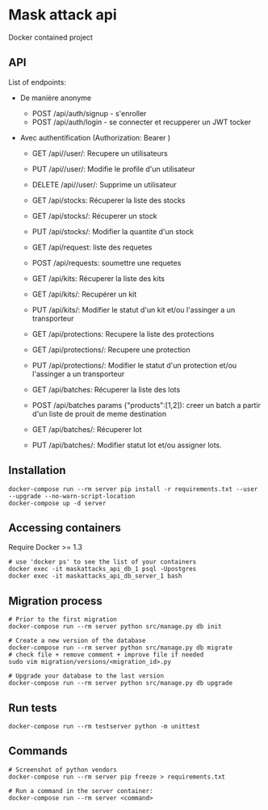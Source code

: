 # Mask attack api

Docker contained project

## API

List of endpoints:

- De manière anonyme
  - POST /api/auth/signup - s'enroller
  - POST /api/auth/login - se connecter et recupperer un JWT tocker


- Avec authentification (Authorization: Bearer <JWT token>)
    - GET /api//user/<id>: Recupere un utilisateurs
    - PUT /api//user/<id>:  Modifie le profile d'un utilisateur
    - DELETE /api//user/<id>: Supprime un utilisateur 
    
    - GET /api/stocks: Récuperer la liste des stocks
    - GET /api/stocks/<id>: Récuperer un stock
    - PUT /api/stocks/<id>:  Modifier la quantite d'un stock
    
    - GET /api/request: liste des requetes
    - POST /api/requests: soumettre une requetes
    
    - GET /api/kits: Récuperer la liste des kits
    - GET /api/kits/<id>: Recupérer un kit
    - PUT /api/kits/<id>:  Modifier le statut d'un kit et/ou l'assinger a un transporteur
    
    - GET /api/protections: Recupere la liste des protections
    - GET /api/protections/<id>: Recupere une protection
    - PUT /api/protections/<id>:  Modifier le statut d'un protection et/ou l'assinger a un transporteur
    
    - GET /api/batches: Récuperer la liste des lots
    - POST /api/batches  params {"products":[1,2]): creer un batch a partir d'un liste de prouit de meme destination
    - GET /api/batches/<id>:  Récuperer lot
    - PUT /api/batches/<id>:  Modifier statut lot et/ou assigner lots.
    

## Installation

```
docker-compose run --rm server pip install -r requirements.txt --user --upgrade --no-warn-script-location
docker-compose up -d server
```

## Accessing containers

Require Docker >= 1.3

```shell
# use 'docker ps' to see the list of your containers
docker exec -it maskattacks_api_db_1 psql -Upostgres
docker exec -it maskattacks_api_db_server_1 bash
```

## Migration process

```shell
# Prior to the first migration
docker-compose run --rm server python src/manage.py db init

# Create a new version of the database
docker-compose run --rm server python src/manage.py db migrate
# check file + remove comment + improve file if needed
sudo vim migration/versions/<migration_id>.py

# Upgrade your database to the last version
docker-compose run --rm server python src/manage.py db upgrade
```

## Run tests

```shell
docker-compose run --rm testserver python -m unittest
```

## Commands

```shell
# Screenshot of python vendors
docker-compose run --rm server pip freeze > requirements.txt

# Run a command in the server container:
docker-compose run --rm server <command>
```

